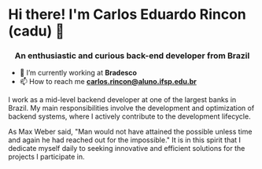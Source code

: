 <h1>Hi there! I'm Carlos Eduardo Rincon (cadu) 👋</h1> 
<h3 align="center">An enthusiastic and curious back-end developer from Brazil</h3>

- 🔭 I’m currently working at **Bradesco**
- 📫 How to reach me **carlos.rincon@aluno.ifsp.edu.br**

<div>
  <p>
    I work as a mid-level backend developer at one of the largest banks in Brazil. My main responsibilities involve the development and optimization of backend systems, where I actively contribute to the development lifecycle. 
  </p>
  <p> 
    As Max Weber said, "Man would not have attained the possible unless time and again he had reached out for the impossible." It is in this spirit that I dedicate myself daily to seeking innovative and efficient solutions for the projects I participate in.
  </p>
</div>
